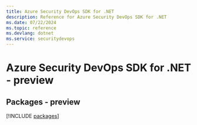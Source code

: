 ```yaml
---
title: Azure Security DevOps SDK for .NET
description: Reference for Azure Security DevOps SDK for .NET
ms.date: 07/22/2024
ms.topic: reference
ms.devlang: dotnet
ms.service: securitydevops
---
```

# Azure Security DevOps SDK for .NET - preview
## Packages - preview
[!INCLUDE [packages](security-devops-index.md)]